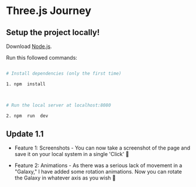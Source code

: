 
# Three.js Journey

  

## Setup the project locally!

Download [Node.js](https://nodejs.org/en/download/).

Run this followed commands:

  

``` bash

# Install dependencies (only the first time)

1. npm  install

  

# Run the local server at localhost:8080

2. npm  run  dev
```
  
  

## Update 1.1


 - Feature 1:
			Screenshots  -  You  can  now  take  a  screenshot  of  the  page  and  save  it  on  your  local  system  in  a  single  'Click'  🤌

  

 - Feature 2:
			Animations  -  As  there  was  a  serious  lack  of  movement  in  a  "Galaxy,"  I  have  added  some  rotation  animations.  Now  you  can  rotate  the  Galaxy  in  whatever  axis  as  you  wish  🛐